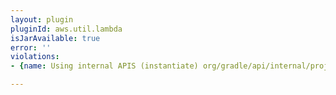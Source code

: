 ```yaml
---
layout: plugin
pluginId: aws.util.lambda
isJarAvailable: true
error: ''
violations:
- {name: Using internal APIS (instantiate) org/gradle/api/internal/project/ProjectInternal}

---
```

